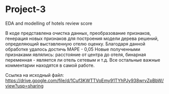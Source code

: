 # Project-3
EDA and modelling of hotels review score


В коде представлена очистка данных, преобразование признаков, генерация новых признаков для построения модели дерева решений, определяющий выставленную отелю оценку.
Благодаря данной обработке удалось достичь MAPE - 0,05
Новые полученными признаками являлись: расстояние от центра до отеля, бинарная переменная - является ли отель сетевым и т.д.
Все остальные важные комментарии находятся в самой работе.

Ссылка на исходный файл: https://drive.google.com/file/d/1Cuf3KWTTVoEmy91TYhPJy938wrvZpBbW/view?usp=sharing
